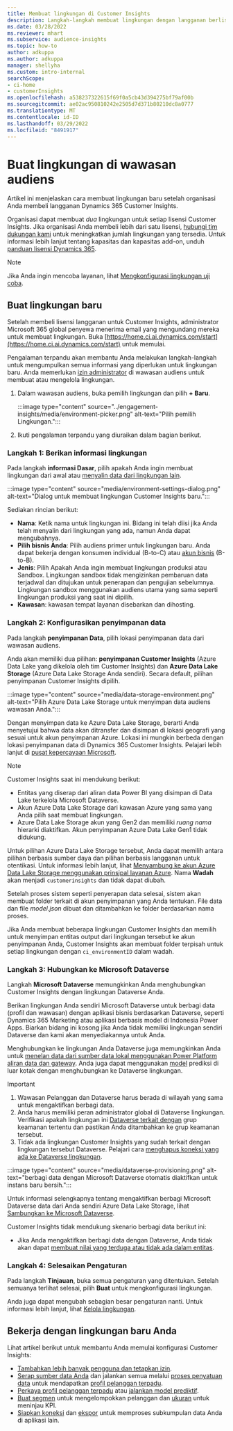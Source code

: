 ```yaml
---
title: Membuat lingkungan di Customer Insights
description: Langkah-langkah membuat lingkungan dengan langganan berlisensi untuk Dynamics 365 Customer Insights.
ms.date: 03/28/2022
ms.reviewer: mhart
ms.subservice: audience-insights
ms.topic: how-to
author: adkuppa
ms.author: adkuppa
manager: shellyha
ms.custom: intro-internal
searchScope:
- ci-home
- customerInsights
ms.openlocfilehash: a538237322615f69f0a5cb43d394275bf79af00b
ms.sourcegitcommit: ae02ac950810242e2505d7d371b80210dc8a0777
ms.translationtype: MT
ms.contentlocale: id-ID
ms.lasthandoff: 03/29/2022
ms.locfileid: "8491917"
---
```

# <a name="create-an-environment-in-audience-insights"></a>Buat lingkungan di wawasan audiens

Artikel ini menjelaskan cara membuat lingkungan baru setelah organisasi Anda membeli langganan Dynamics 365 Customer Insights. 

Organisasi dapat membuat *dua* lingkungan untuk setiap lisensi Customer Insights. Jika organisasi Anda membeli lebih dari satu lisensi, [hubungi tim dukungan kami](https://go.microsoft.com/fwlink/?linkid=2079641) untuk meningkatkan jumlah lingkungan yang tersedia. Untuk informasi lebih lanjut tentang kapasitas dan kapasitas add-on, unduh [panduan lisensi Dynamics 365](https://go.microsoft.com/fwlink/?LinkId=866544).

> [!NOTE]
> Jika Anda ingin mencoba layanan, lihat [Mengkonfigurasi lingkungan uji coba](../trial-signup.md).

## <a name="create-a-new-environment"></a>Buat lingkungan baru

Setelah membeli lisensi langganan untuk Customer Insights, administrator Microsoft 365 global penyewa menerima email yang mengundang mereka untuk membuat lingkungan. Buka [https://home.ci.ai.dynamics.com/start](https://home.ci.ai.dynamics.com/start) untuk memulai. 

Pengalaman terpandu akan membantu Anda melakukan langkah-langkah untuk mengumpulkan semua informasi yang diperlukan untuk lingkungan baru. Anda memerlukan [izin administrator](permissions.md) di wawasan audiens untuk membuat atau mengelola lingkungan.

1. Dalam wawasan audiens, buka pemilih lingkungan dan pilih **+ Baru**.
  
   :::image type="content" source="../engagement-insights/media/environment-picker.png" alt-text="Pilih pemilih Lingkungan.":::

1. Ikuti pengalaman terpandu yang diuraikan dalam bagian berikut.

### <a name="step-1-provide-environment-information"></a>Langkah 1: Berikan informasi lingkungan

Pada langkah **informasi Dasar**, pilih apakah Anda ingin membuat lingkungan dari awal atau [menyalin data dari lingkungan lain](manage-environments.md#copy-the-environment-configuration).

   :::image type="content" source="media/environment-settings-dialog.png" alt-text="Dialog untuk membuat lingkungan Customer Insights baru.":::

Sediakan rincian berikut:
   - **Nama**: Ketik nama untuk lingkungan ini. Bidang ini telah diisi jika Anda telah menyalin dari lingkungan yang ada, namun Anda dapat mengubahnya.
   - **Pilih bisnis Anda**: Pilih audiens primer untuk lingkungan baru. Anda dapat bekerja dengan konsumen individual (B-to-C) atau [akun bisnis](work-with-business-accounts.md) (B-to-B).
   - **Jenis**: Pilih Apakah Anda ingin membuat lingkungan produksi atau Sandbox. Lingkungan sandbox tidak mengizinkan pembaruan data terjadwal dan ditujukan untuk penerapan dan pengujian sebelumnya. Lingkungan sandbox menggunakan audiens utama yang sama seperti lingkungan produksi yang saat ini dipilih.
   - **Kawasan**: kawasan tempat layanan disebarkan dan dihosting.

### <a name="step-2-configure-data-storage"></a>Langkah 2: Konfigurasikan penyimpanan data

Pada langkah **penyimpanan Data**, pilih lokasi penyimpanan data dari wawasan audiens.

Anda akan memiliki dua pilihan: **penyimpanan Customer Insights** (Azure Data Lake yang dikelola oleh tim Customer Insights) dan **Azure Data Lake Storage** (Azure Data Lake Storage Anda sendiri). Secara default, pilihan penyimpanan Customer Insights dipilih.

:::image type="content" source="media/data-storage-environment.png" alt-text="Pilih Azure Data Lake Storage untuk menyimpan data audiens wawasan Anda.":::

Dengan menyimpan data ke Azure Data Lake Storage, berarti Anda menyetujui bahwa data akan ditransfer dan disimpan di lokasi geografi yang sesuai untuk akun penyimpanan Azure. Lokasi ini mungkin berbeda dengan lokasi penyimpanan data di Dynamics 365 Customer Insights. Pelajari lebih lanjut di [pusat kepercayaan Microsoft](https://www.microsoft.com/trust-center).

> [!NOTE]
> Customer Insights saat ini mendukung berikut:
> - Entitas yang diserap dari aliran data Power BI yang disimpan di Data Lake terkelola Microsoft Dataverse.  
> - Akun Azure Data Lake Storage dari kawasan Azure yang sama yang Anda pilih saat membuat lingkungan.
> - Azure Data Lake Storage akun yang Gen2 dan memiliki *ruang nama* hierarki diaktifkan. Akun penyimpanan Azure Data Lake Gen1 tidak didukung.

Untuk pilihan Azure Data Lake Storage tersebut, Anda dapat memilih antara pilihan berbasis sumber daya dan pilihan berbasis langganan untuk otentikasi. Untuk informasi lebih lanjut, lihat [Menyambung ke akun Azure Data Lake Storage menggunakan prinsipal layanan Azure](connect-service-principal.md). Nama **Wadah** akan menjadi `customerinsights` dan tidak dapat diubah.

Setelah proses sistem seperti penyerapan data selesai, sistem akan membuat folder terkait di akun penyimpanan yang Anda tentukan. File data dan file *model.json* dibuat dan ditambahkan ke folder berdasarkan nama proses.

Jika Anda membuat beberapa lingkungan Customer Insights dan memilih untuk menyimpan entitas output dari lingkungan tersebut ke akun penyimpanan Anda, Customer Insights akan membuat folder terpisah untuk setiap lingkungan dengan `ci_environmentID` dalam wadah.

### <a name="step-3-connect-to-microsoft-dataverse"></a>Langkah 3: Hubungkan ke Microsoft Dataverse
   
Langkah **Microsoft Dataverse** memungkinkan Anda menghubungkan Customer Insights dengan lingkungan Dataverse Anda.

Berikan lingkungan Anda sendiri Microsoft Dataverse untuk berbagi data (profil dan wawasan) dengan aplikasi bisnis berdasarkan Dataverse, seperti Dynamics 365 Marketing atau aplikasi berbasis model di Indonesia Power Apps. Biarkan bidang ini kosong jika Anda tidak memiliki lingkungan sendiri Dataverse dan kami akan menyediakannya untuk Anda.

Menghubungkan ke lingkungan Anda Dataverse juga memungkinkan Anda untuk [menelan data dari sumber data lokal menggunakan Power Platform aliran data dan gateway](data-sources.md#add-data-from-on-premises-data-sources). Anda juga dapat menggunakan [model](predictions-overview.md?tabs=b2c#out-of-box-models) prediksi di luar kotak dengan menghubungkan ke Dataverse lingkungan.

> [!IMPORTANT]
> 1. Wawasan Pelanggan dan Dataverse harus berada di wilayah yang sama untuk mengaktifkan berbagi data.
> 1. Anda harus memiliki peran administrator global di Dataverse lingkungan. Verifikasi apakah lingkungan ini [Dataverse terkait dengan](/power-platform/admin/control-user-access#associate-a-security-group-with-a-dataverse-environment) grup keamanan tertentu dan pastikan Anda ditambahkan ke grup keamanan tersebut.
> 1. Tidak ada lingkungan Customer Insights yang sudah terkait dengan lingkungan tersebut Dataverse. Pelajari cara [menghapus koneksi yang ada ke Dataverse lingkungan](manage-environments.md#remove-an-existing-connection-to-a-dataverse-environment).

:::image type="content" source="media/dataverse-provisioning.png" alt-text="berbagi data dengan Microsoft Dataverse otomatis diaktifkan untuk instans baru bersih.":::

Untuk informasi selengkapnya tentang mengaktifkan berbagi Microsoft Dataverse data dari Anda sendiri Azure Data Lake Storage, lihat [Sambungkan ke Microsoft Dataverse](manage-environments.md#connect-to-microsoft-dataverse).

Customer Insights tidak mendukung skenario berbagi data berikut ini:
- Jika Anda mengaktifkan berbagi data dengan Dataverse, Anda tidak akan dapat [membuat nilai yang terduga atau tidak ada dalam entitas](predictions.md).

### <a name="step-4-finalize-the-settings"></a>Langkah 4: Selesaikan Pengaturan

Pada langkah **Tinjauan**, buka semua pengaturan yang ditentukan. Setelah semuanya terlihat selesai, pilih **Buat** untuk mengkonfigurasi lingkungan. 

Anda juga dapat mengubah sebagian besar pengaturan nanti. Untuk informasi lebih lanjut, lihat [Kelola lingkungan](manage-environments.md).

## <a name="work-with-your-new-environment"></a>Bekerja dengan lingkungan baru Anda

Lihat artikel berikut untuk membantu Anda memulai konfigurasi Customer Insights: 

- [Tambahkan lebih banyak pengguna dan tetapkan izin](permissions.md).
- [Serap sumber data Anda](data-sources.md) dan jalankan semua melalui [proses penyatuan data](data-unification.md) untuk mendapatkan [profil pelanggan terpadu](customer-profiles.md).
- [Perkaya profil pelanggan terpadu](enrichment-hub.md) atau [jalankan model prediktif](predictions-overview.md).
- [Buat segmen](segments.md) untuk mengelompokkan pelanggan dan [ukuran](measures.md) untuk meninjau KPI.
- [Siapkan koneksi](connections.md) dan [ekspor](export-destinations.md) untuk memproses subkumpulan data Anda di aplikasi lain.

